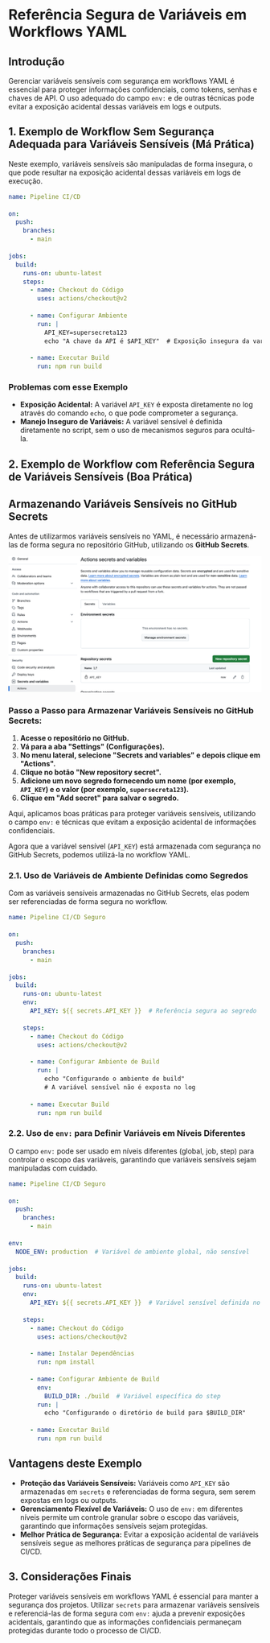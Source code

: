 
# Referência Segura de Variáveis em Workflows YAML

## Introdução

Gerenciar variáveis sensíveis com segurança em workflows YAML é essencial para proteger informações confidenciais, como tokens, senhas e chaves de API. O uso adequado do campo `env:` e de outras técnicas pode evitar a exposição acidental dessas variáveis em logs e outputs.



## 1. Exemplo de Workflow Sem Segurança Adequada para Variáveis Sensíveis (Má Prática)

Neste exemplo, variáveis sensíveis são manipuladas de forma insegura, o que pode resultar na exposição acidental dessas variáveis em logs de execução.

```yaml
name: Pipeline CI/CD

on:
  push:
    branches:
      - main

jobs:
  build:
    runs-on: ubuntu-latest
    steps:
      - name: Checkout do Código
        uses: actions/checkout@v2

      - name: Configurar Ambiente
        run: |
          API_KEY=supersecreta123
          echo "A chave da API é $API_KEY"  # Exposição insegura da variável

      - name: Executar Build
        run: npm run build
```

### Problemas com esse Exemplo

- **Exposição Acidental:** A variável `API_KEY` é exposta diretamente no log através do comando `echo`, o que pode comprometer a segurança.
- **Manejo Inseguro de Variáveis:** A variável sensível é definida diretamente no script, sem o uso de mecanismos seguros para ocultá-la.

## 2. Exemplo de Workflow com Referência Segura de Variáveis Sensíveis (Boa Prática)

## Armazenando Variáveis Sensíveis no GitHub Secrets

Antes de utilizarmos variáveis sensíveis no YAML, é necessário armazená-las de forma segura no repositório GitHub, utilizando os **GitHub Secrets**.

![alt text](image.png)

### Passo a Passo para Armazenar Variáveis Sensíveis no GitHub Secrets:

1. **Acesse o repositório no GitHub.**
2. **Vá para a aba "Settings" (Configurações).**
3. **No menu lateral, selecione "Secrets and variables" e depois clique em "Actions".**
4. **Clique no botão "New repository secret".**
5. **Adicione um novo segredo fornecendo um nome (por exemplo, `API_KEY`) e o valor (por exemplo, `supersecreta123`).**
6. **Clique em "Add secret" para salvar o segredo.**

Aqui, aplicamos boas práticas para proteger variáveis sensíveis, utilizando o campo `env:` e técnicas que evitam a exposição acidental de informações confidenciais.



Agora que a variável sensível (`API_KEY`) está armazenada com segurança no GitHub Secrets, podemos utilizá-la no workflow YAML.

### 2.1. Uso de Variáveis de Ambiente Definidas como Segredos

Com as variáveis sensíveis armazenadas no GitHub Secrets, elas podem ser referenciadas de forma segura no workflow.

```yaml
name: Pipeline CI/CD Seguro

on:
  push:
    branches:
      - main

jobs:
  build:
    runs-on: ubuntu-latest
    env:
      API_KEY: ${{ secrets.API_KEY }}  # Referência segura ao segredo

    steps:
      - name: Checkout do Código
        uses: actions/checkout@v2

      - name: Configurar Ambiente de Build
        run: |
          echo "Configurando o ambiente de build"
          # A variável sensível não é exposta no log

      - name: Executar Build
        run: npm run build
```

### 2.2. Uso de `env:` para Definir Variáveis em Níveis Diferentes

O campo `env:` pode ser usado em níveis diferentes (global, job, step) para controlar o escopo das variáveis, garantindo que variáveis sensíveis sejam manipuladas com cuidado.

```yaml
name: Pipeline CI/CD Seguro

on:
  push:
    branches:
      - main

env:
  NODE_ENV: production  # Variável de ambiente global, não sensível

jobs:
  build:
    runs-on: ubuntu-latest
    env:
      API_KEY: ${{ secrets.API_KEY }}  # Variável sensível definida no nível do job

    steps:
      - name: Checkout do Código
        uses: actions/checkout@v2

      - name: Instalar Dependências
        run: npm install

      - name: Configurar Ambiente de Build
        env:
          BUILD_DIR: ./build  # Variável específica do step
        run: |
          echo "Configurando o diretório de build para $BUILD_DIR"

      - name: Executar Build
        run: npm run build
```

## Vantagens deste Exemplo

- **Proteção das Variáveis Sensíveis:** Variáveis como `API_KEY` são armazenadas em `secrets` e referenciadas de forma segura, sem serem expostas em logs ou outputs.
- **Gerenciamento Flexível de Variáveis:** O uso de `env:` em diferentes níveis permite um controle granular sobre o escopo das variáveis, garantindo que informações sensíveis sejam protegidas.
- **Melhor Prática de Segurança:** Evitar a exposição acidental de variáveis sensíveis segue as melhores práticas de segurança para pipelines de CI/CD.

## 3. Considerações Finais

Proteger variáveis sensíveis em workflows YAML é essencial para manter a segurança dos projetos. Utilizar `secrets` para armazenar variáveis sensíveis e referenciá-las de forma segura com `env:` ajuda a prevenir exposições acidentais, garantindo que as informações confidenciais permaneçam protegidas durante todo o processo de CI/CD.
